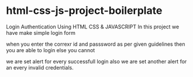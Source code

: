 # html-css-js-project-boilerplate
Login Authentication Using HTML CSS & JAVASCRIPT
In this project we have make simple login form

when you enter the correxr id and passsword as per given guidelines then you are able to login else you cannot

we are set alert for every successfull login also we are set another alert for an every invalid credentials.
